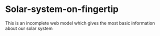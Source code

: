 # Solar-system-on-fingertip
This is an incomplete web model which gives the most basic information about our solar system

